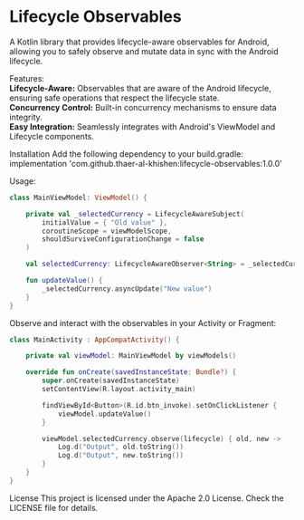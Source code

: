 # Lifecycle Observables
A Kotlin library that provides lifecycle-aware observables for Android, allowing you to safely observe and mutate data in sync with the Android lifecycle.

Features:</br>
<b>Lifecycle-Aware:</b> Observables that are aware of the Android lifecycle, ensuring safe operations that respect the lifecycle state.</br>
<b>Concurrency Control:</b> Built-in concurrency mechanisms to ensure data integrity.</br>
<b>Easy Integration:</b> Seamlessly integrates with Android's ViewModel and Lifecycle components.</br>

Installation
Add the following dependency to your build.gradle:</br>
implementation 'com.github.thaer-al-khishen:lifecycle-observables:1.0.0'

Usage:

```kotlin
class MainViewModel: ViewModel() {

    private val _selectedCurrency = LifecycleAwareSubject(
        initialValue = { "Old value" },
        coroutineScope = viewModelScope,
        shouldSurviveConfigurationChange = false
    )

    val selectedCurrency: LifecycleAwareObserver<String> = _selectedCurrency

    fun updateValue() {
        _selectedCurrency.asyncUpdate("New value")
    }
}
```

Observe and interact with the observables in your Activity or Fragment:
```kotlin
class MainActivity : AppCompatActivity() {

    private val viewModel: MainViewModel by viewModels()

    override fun onCreate(savedInstanceState: Bundle?) {
        super.onCreate(savedInstanceState)
        setContentView(R.layout.activity_main)

        findViewById<Button>(R.id.btn_invoke).setOnClickListener {
            viewModel.updateValue()
        }

        viewModel.selectedCurrency.observe(lifecycle) { old, new ->
            Log.d("Output", old.toString())
            Log.d("Output", new.toString())
        }
    }
}
```

License
This project is licensed under the Apache 2.0 License. Check the LICENSE file for details.
